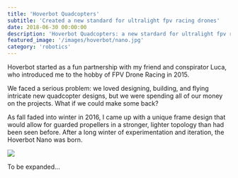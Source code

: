 ```yaml
---
title: 'Hoverbot Quadcopters'
subtitle: 'Created a new standard for ultralight fpv racing drones'
date: 2018-06-30 00:00:00
description: 'Hoverbot Quadcopters: a new stardard for ultralight fpv racing drones'
featured_image: '/images/hoverbot/nano.jpg'
category: 'robotics'
---
```


Hoverbot started as a fun partnership with my friend and conspirator Luca, who introduced me to the hobby of FPV Drone Racing in 2015.

We faced a serious problem: we loved designing, building, and flying intricate new quadcopter designs, but we were spending all of our money on the projects. What if we could make some back?

As fall faded into winter in 2016, I came up with a unique frame design that would allow for guarded propellers in a stronger, lighter topology than had been seen before. After a long winter of experimentation and iteration, the Hoverbot Nano was born.

![](/images/hoverbot/nano.jpg)

To be expanded...
